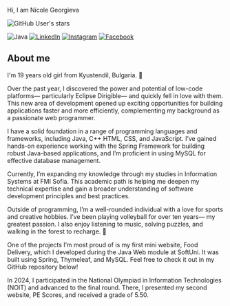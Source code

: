 Hi, I am Nicole Georgieva 

![GitHub User's stars](https://img.shields.io/github/stars/NicoleNG18?style=social)

![Java](https://img.shields.io/badge/java-orange?style=for-the-badge&logo=java&logoColor=white)
[![LinkedIn](https://img.shields.io/badge/LinkedIn-blue?style=for-the-badge&logo=LinkedIn&logoColor=white)](https://www.linkedin.com/in/nikol-georgieva-500b3522b)
[![Instagram](https://img.shields.io/badge/instagram-purple?style=for-the-badge&logo=instagram&logoColor=white)](https://www.instagram.com/___nicoleeg___/)
[![Facebook](https://img.shields.io/badge/facebook-blue?style=for-the-badge&logo=facebook&logoColor=white)](https://www.facebook.com/profile.php?id=100009486555368)

About me
-------------------------------------------------------------------------------------------------------------------------------------------------------------------

I'm 19 years old girl from Kyustendil, Bulgaria. :woman:

Over the past year, I discovered the power and potential of low-code platforms— particularly Eclipse Dirigible— and quickly fell in love with them. This new area of development opened up exciting opportunities for building applications faster and more efficiently, complementing my background as a passionate web programmer.

I have a solid foundation in a range of programming languages and frameworks, including Java, C++ HTML, CSS, and JavaScript. I’ve gained hands-on experience working with the Spring Framework for building robust Java-based applications, and I’m proficient in using MySQL for effective database management.

Currently, I’m expanding my knowledge through my studies in Information Systems at FMI Sofia. This academic path is helping me deepen my technical expertise and gain a broader understanding of software development principles and best practices.

Outside of programming, I’m a well-rounded individual with a love for sports and creative hobbies. I’ve been playing volleyball for over ten years— my greatest passion. I also enjoy listening to music, solving puzzles, and walking in the forest to recharge. 🎵

One of the projects I’m most proud of is my first mini website, Food Delivery, which I developed during the Java Web module at SoftUni. It was built using Spring, Thymeleaf, and MySQL. Feel free to check it out in my GitHub repository below!

In 2024, I participated in the National Olympiad in Information Technologies (NOIT) and advanced to the final round. There, I presented my second website, PE Scores, and received a grade of 5.50.


